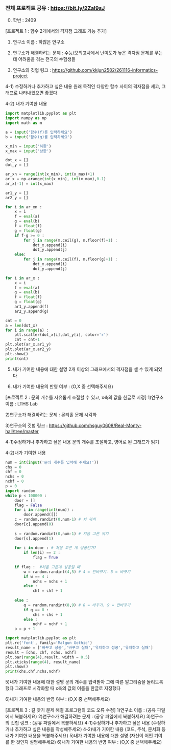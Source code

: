 ### 전체 프로젝트 공유 : https://bit.ly/2ZaI9sJ

0. 학번 : 2409

[프로젝트 1 : 함수 2개에서의 격자점 그래프 기능 추가]<br>

1) 연구소 이름 : 하찮은 연구소

2) 연구소가 해결하려는 문제 : 수능/모의고사에서 난이도가 높은 격자점 문제를 푸는데 어려움을 겪는 전국의 수험생들

3) 연구소의 깃헙 링크 : https://github.com/kkjun2582/261116-informatics-project

4-1) 수정하거나 추가하고 싶은 내용
원래 목적인 다양한 함수 사이의 격자점을 세고, 그래프로 나타내었으면 좋겠다

4-2) 내가 기여한 내용
```python
import matplotlib.pyplot as plt
import numpy as np
import math as m

a = input('함수(f)를 입력하세요')
b = input('함수(g)를 입력하세요')

x_min = input('하한')
x_max = input('상한')

dot_x = []
dot_y = []

ar_xn = range(int(x_min), int(x_max)+1)
ar_x = np.arange(int(x_min), int(x_max),0.1)
ar_x[-1] = int(x_max)

ar1_y = []
ar2_y = []

for i in ar_xn :
    x = i
    f = eval(a)
    g = eval(b)
    f = float(f)
    g = float(g)
    if f-g >= 0 :
        for j in range(m.ceil(g), m.floor(f)+1) :
            dot_x.append(i)
            dot_y.append(j)
    else:    
        for j in range(m.ceil(f), m.floor(g)+1) :
            dot_x.append(i)
            dot_y.append(j)

for i in ar_x :
    x = i
    f = eval(a)
    g = eval(b)
    f = float(f)
    g = float(g)
    ar1_y.append(f)
    ar2_y.append(g)

cnt = 0
a = len(dot_x)
for i in range(a) :
    plt.scatter(dot_x[i],dot_y[i], color='r')
    cnt = cnt+1
plt.plot(ar_x,ar1_y)
plt.plot(ar_x,ar2_y)
plt.show()
print(cnt)
```

5) 내가 기여한 내용에 대한 설명
2개 이상의 그래프에서의 격자점을 셀 수 있게 되었다

6) 내가 기여한 내용의 반영 여부 : (O,X 중 선택해주세요)

[프로젝트 2 : 문의 개수를 자유롭게 조절할 수 있고, x축의 값을 한글로 지정]
1)연구소 이름 : LTHS Lab

2)연구소가 해결하려는 문제 : 몬티홀 문제 시각화

3)연구소의 깃헙 링크 : https://github.com/hsguy0608/Real-Monty-hall/tree/master

4-1)수정하거나 추가하고 싶은 내용
문의 개수를 조절하고, 영어로 된 그래프가 읽기 

4-2)내가 기여한 내용
```python
num = int(input('문의 개수를 입력해 주세요!'))
chs = 0
chf = 0
nchs = 0
nchf = 0
p = 0
import random
while p < 100000 :
    door = []
    flag = False
    for i in range(int(num)) :
        door.append([])
    c = random.randint(0,num-1) # 차 위치
    door[c].append(0)
        
    s = random.randint(0,num-1) # 처음 고른 위치
    door[s].append(1)
        
    for i in door : # 처음 고른 게 성공인가? 
        if len(i) == 2 :
            flag = True
    
    if flag :  #처음 고른게 성공일 때
        w = random.randint(4,5) # 4 = 안바꾸기. 5 = 바꾸기
        if w == 4 :
            nchs = nchs + 1
        else :                     
            chf = chf + 1
    
    else :
        q = random.randint(8,9) # 8 = 바꾸기. 9 = 안바꾸기
        if q == 8 :
            chs = chs + 1
        else :     
            nchf = nchf + 1 
    p = p + 1

import matplotlib.pyplot as plt
plt.rc('font', family='Malgun Gothic')
result_name = ['바꾸고 성공','바꾸고 실패','유지하고 성공','유지하고 실패']
result = [chs, chf, nchs, nchf]
plt.bar(range(4),result, width = 0.5)
plt.xticks(range(4), result_name)
plt.show()
print(chs,chf,nchs,nchf)
```
5)내가 기여한 내용에 대한 설명
문의 개수를 입력받아 그에 따른 알고리즘을 돌리도록 했다
그래프로 시각화할 때 x축의 값의 이름을 한글로 지정했다

6)내가 기여한 내용의 반영 여부 : (O,X 중 선택해주세요)

[프로젝트 3 : 길 찾기 문제 해결 프로그램의 코드 오류 수정]
1)연구소 이름 : (공유 파일에서 복붙하세요)
2)연구소가 해결하려는 문제 : (공유 파일에서 복붙하세요)
3)연구소의 깃헙 링크 : (공유 파일에서 복붙하세요)
4-1)수정하거나 추가하고 싶은 내용
(수정하거나 추가하고 싶은 내용을 작성해주세요)
4-2)내가 기여한 내용
(코드, 주석, 문서화 등 내가 기여한 내용을 복붙해주세요)
5)내가 기여한 내용에 대한 설명
(자신이 어떤 기여를 한 것인지 설명해주세요)
6)내가 기여한 내용의 반영 여부 : (O,X 중 선택해주세요)
